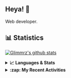 ## Heya! 👋

Web developer.

## 📊 Statistics

[![Glimmrz's github stats](https://github-readme-stats.vercel.app/api?username=glimmrz&theme=dark&count_private=true)](https://github.com/anuraghazra/github-readme-stats)

<details>
  <summary><strong>📈 Languages & Stats</strong></summary>
  <img src="https://github-readme-stats.vercel.app/api?username=bunningss&show_icons=true&theme=dark&hide_border=true"
       alt="Tayef's GitHub stats" />
  <img src="https://github-readme-stats.vercel.app/api/top-langs/?username=bunningss&show_icons=true&theme=dark&hide_border=true&layout=compact&langs_count=10"
       alt="Tayef's Top GitHub Languages" />
</details>

<details>
<summary><strong> :zap: My Recent Activities </strong></summary>

<!-- ACTIVITY-LIST:START -->
- [glimmrz pushed to zeris in glimmrz/zeris](https://github.com/glimmrz/zeris/compare/f97666ecf0...6aa395f192)
- [glimmrz pushed to zeris in glimmrz/zeris](https://github.com/glimmrz/zeris/compare/0c4051bf82...f97666ecf0)
- [glimmrz pushed to main in glimmrz/aqua-mail](https://github.com/glimmrz/aqua-mail/compare/1fcc45effb...14f19c756d)
- [glimmrz pushed to zeris in glimmrz/zeris](https://github.com/glimmrz/zeris/compare/364ecd9117...0c4051bf82)
- [glimmrz pushed to zeris in glimmrz/zeris](https://github.com/glimmrz/ueni_clone/compare/eb2fb68799...364ecd9117)
<!-- ACTIVITY-LIST:END -->

</details>
